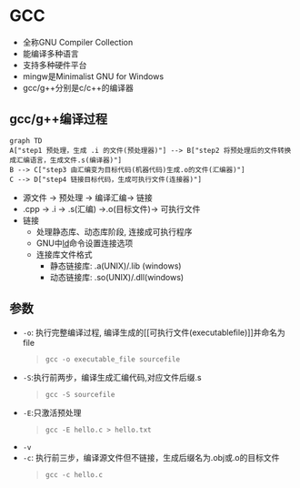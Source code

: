 # GCC

- 全称GNU Compiler Collection
- 能编译多种语言
- 支持多种硬件平台
- mingw是Minimalist GNU for Windows
- gcc/g++分别是c/c++的编译器

## gcc/g++编译过程

```mermaid
graph TD
A["step1 预处理，生成 .i 的文件(预处理器)"] --> B["step2 将预处理后的文件转换成汇编语言，生成文件.s(编译器)"]
B --> C["step3 由汇编变为目标代码(机器代码)生成.o的文件(汇编器)"]
C --> D["step4 链接目标代码，生成可执行文件(连接器)"]
```

- 源文件 $\longrightarrow$ 预处理 $\longrightarrow$ 编译汇编$\longrightarrow$ 链接
- .cpp $\longrightarrow$ .i $\longrightarrow$ .s(汇编) $\longrightarrow$.o(目标文件)$\longrightarrow$  可执行文件
- 链接
  - 处理静态库、动态库阶段, 连接成可执行程序
  - GNU中[ld](GNU_linker.md)命令设置连接选项
  - 连接库文件格式
    - 静态链接库: .a(UNIX)/.lib (windows) 
    - 动态链接库: .so(UNIX)/.dll(windows)



## 参数

- `-o`: 执行完整编译过程, 编译生成的[[可执行文件(executablefile)]]并命名为file
  > `gcc -o executable_file sourcefile` 
- `-S`:执行前两步，编译生成汇编代码,对应文件后缀.s
  > `gcc -S sourcefile` 
- `-E`:只激活预处理
  > `gcc -E hello.c > hello.txt`
- `-v`
- `-c`: 执行前三步，编译源文件但不链接，生成后缀名为.obj或.o的目标文件 
  > `gcc -c hello.c`
  
  

